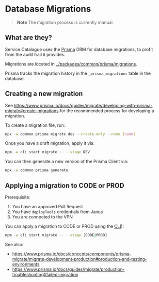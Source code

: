 # Database Migrations

> **Note**
> The migration process is currently manual.

## What are they?
Service Catalogue uses the [Prisma](https://www.prisma.io) ORM for database migrations, 
to profit from the audit trail it provides.

Migrations are located in [../packages/common/prisma/migrations](../packages/common/prisma/migrations).

Prisma tracks the migration history in the `_prisma_migrations` table in the database.

## Creating a new migration
See https://www.prisma.io/docs/guides/migrate/developing-with-prisma-migrate#create-migrations for the recommended process for developing a migration.

To create a migration file, run:

```bash
npx -w common prisma migrate dev --create-only --name [name]
```

Once you have a draft migration, apply it via:

```bash
npm -w cli start migrate -- --stage DEV
```

You can then generate a new version of the Prisma Client via:

```bash
npx -w common prisma generate
```

## Applying a migration to CODE or PROD
Prerequisite:
1. You have an approved Pull Request
2. You have `deployTools` credentials from Janus
3. You are connected to the VPN

You can apply a migration to CODE or PROD using the [CLI](../packages/cli)):

```bash
npm -w cli start migrate -- --stage [CODE|PROD]
```

See also:
- https://www.prisma.io/docs/concepts/components/prisma-migrate/migrate-development-production#production-and-testing-environments
- https://www.prisma.io/docs/guides/migrate/production-troubleshooting#failed-migration
